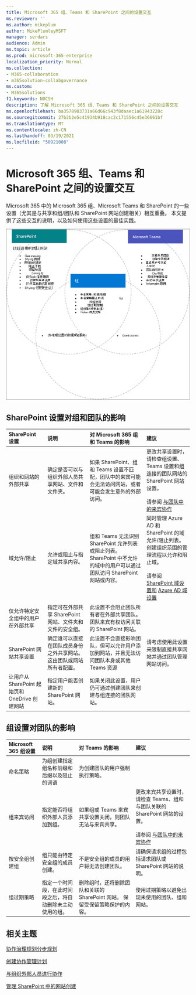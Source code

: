 ```yaml
---
title: Microsoft 365 组、Teams 和 SharePoint 之间的设置交互
ms.reviewer: ''
ms.author: mikeplum
author: MikePlumleyMSFT
manager: serdars
audience: Admin
ms.topic: article
ms.prod: microsoft-365-enterprise
localization_priority: Normal
ms.collection:
- M365-collaboration
- m365solution-collabgovernance
ms.custom:
- M365solutions
f1.keywords: NOCSH
description: 了解 Microsoft 365 组、Teams 和 SharePoint 之间的设置交互
ms.openlocfilehash: ba3578903731a66d66c943f8daaec1a61943228c
ms.sourcegitcommit: 27b2b2e5c41934b918cac2c171556c45e36661bf
ms.translationtype: MT
ms.contentlocale: zh-CN
ms.lasthandoff: 03/19/2021
ms.locfileid: "50921008"
---
```

# <a name="settings-interactions-between-microsoft-365-groups-teams-and-sharepoint"></a>Microsoft 365 组、Teams 和 SharePoint 之间的设置交互

Microsoft 365 中的 Microsoft 365 组、Microsoft Teams 和 SharePoint 的一些设置（尤其是与共享和组/团队和 SharePoint 网站创建相关）相互重叠。 本文提供了这些交互的说明，以及如何使用这些设置的最佳实践。

![SharePoint、Teams 和组功能的维恩图](../media/teams-groups-sharepoint-venn.png)

## <a name="the-effects-of-sharepoint-settings-on-groups-and-teams"></a>SharePoint 设置对组和团队的影响

|SharePoint 设置|说明|对 Microsoft 365 组和 Teams 的影响|建议|
|:-----------------|:----------|:---------------------------------------|:-------------|
|组织和网站的外部共享|确定是否可以与组织外部人员共享网站、文件和文件夹。|如果 SharePoint、组和 Teams 设置不匹配，团队中的来宾可能会无法访问网站，或者可能会发生意外的外部访问。|更改共享设置时，请检查组设置、Teams 设置和组连接的团队网站的 SharePoint 网站设置。<br><br> 请参阅 [与团队中的来宾协作](./collaborate-as-team.md)|
|域允许/阻止|允许或阻止与指定域共享内容。|组和 Teams 无法识别 SharePoint 允许列表或阻止列表。 SharePoint 中不允许的域中的用户可以通过团队访问 SharePoint 网站或内容。|同时管理 Azure AD 和 SharePoint 的域允许/阻止列表。 创建组织范围的管理流程以允许和阻止域。<br><br>请参阅 [SharePoint 域设置和](/sharepoint/restricted-domains-sharing) [Azure AD 域设置](/azure/active-directory/b2b/allow-deny-list)|
|仅允许特定安全组中的用户在外部共享|指定可在外部共享 SharePoint 网站、文件夹和文件的安全组。|此设置不会阻止团队所有者在外部共享团队。 团队来宾有权访问关联的 SharePoint 网站。||
|SharePoint 网站共享设置|确定谁可以直接在团队成员身份之外共享网站。 这由团队或网站所有者配置。|此设置不会直接影响团队，但可以允许用户添加到网站，并且无法访问团队本身或其他 Teams 资源|请考虑使用此设置来限制直接共享网站并通过团队管理网站访问。|
|让用户从 SharePoint 起始页和 OneDrive 创建网站|指定用户能否创建新的 SharePoint 网站。|如果关闭此设置，用户仍可通过创建团队来创建与组连接的团队网站。||

## <a name="the-effects-of-groups-settings-on-teams"></a>组设置对团队的影响

|Microsoft 365 组设置|说明|对 Teams 的影响|建议|
|:---------------------------|:----------|:--------------|:-------------|
|命名策略|为组创建指定组名称前缀和后缀以及阻止的词语|为创建团队的用户强制执行策略。||
|组来宾访问|指定能否将组织外部人员添加到组。|如果组或 Teams 来宾共享设置关闭，则团队无法与来宾共享。|更改来宾共享设置时，请检查 Teams、组和与团队关联的 SharePoint 网站的设置。<br><br> 请参阅 [与团队中的来宾协作](./collaborate-as-team.md)|
|按安全组创建组|组只能由特定安全组的成员创建。|不是安全组的成员的用户将无法创建团队。|请确保请求组的过程包括请求团队或 SharePoint 网站的说明。|
|组过期策略|指定一个时间段，在此时间段之后，将自动删除未主动使用的组。|删除组时，还将删除团队和关联的 SharePoint 网站。 保留受保留策略保护的内容。|使用过期策略以避免出现未使用的团队、组和网站。|

## <a name="related-topics"></a>相关主题

[协作治理规划分步规划](collaboration-governance-overview.md#collaboration-governance-planning-step-by-step)

[创建协作管理计划](collaboration-governance-first.md)

[与组织外部人员进行协作](./collaborate-with-people-outside-your-organization.md)

[管理 SharePoint 中的网站创建](/sharepoint/manage-site-creation)